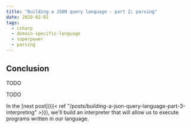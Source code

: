 ```yaml
---
title: "Building a JSON query language - part 2: parsing"
date: 2020-02-01
tags:
  - csharp
  - domain-specific-language
  - superpower
  - parsing
---
```


## Conclusion

TODO

TODO

In the [next post]({{< ref "/posts/building-a-json-query-language-part-3-interpreting" >}}), we'll build an interpreter that will allow us to execute programs written in our language.
